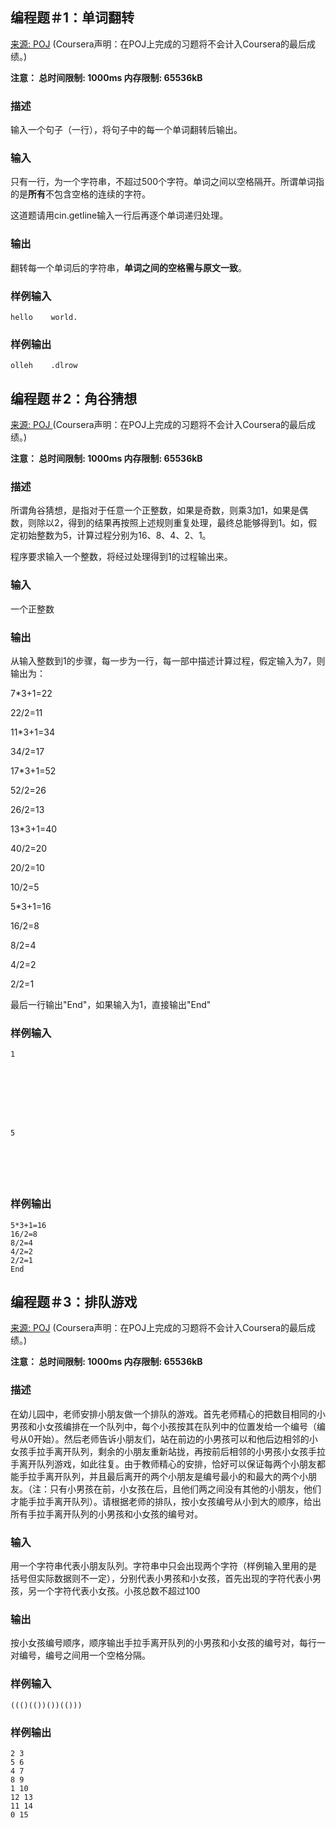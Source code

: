 ## 编程题＃1：单词翻转

[来源: POJ](http://pkuic.openjudge.cn/hw07/1/) (Coursera声明：在POJ上完成的习题将不会计入Coursera的最后成绩。)

**注意： 总时间限制: 1000ms 内存限制: 65536kB**

### 描述

输入一个句子（一行），将句子中的每一个单词翻转后输出。

### 输入

只有一行，为一个字符串，不超过500个字符。单词之间以空格隔开。所谓单词指的是**所有**不包含空格的连续的字符。

这道题请用cin.getline输入一行后再逐个单词递归处理。

### 输出

翻转每一个单词后的字符串，**单词之间的空格需与原文一致**。

### 样例输入

```
hello    world.
```

### 样例输出

```
olleh    .dlrow
```

## 编程题＃2：角谷猜想

[来源: POJ ](http://pkuic.openjudge.cn/hw07/2)(Coursera声明：在POJ上完成的习题将不会计入Coursera的最后成绩。)

**注意： 总时间限制: 1000ms 内存限制: 65536kB**

### 描述

所谓角谷猜想，是指对于任意一个正整数，如果是奇数，则乘3加1，如果是偶数，则除以2，得到的结果再按照上述规则重复处理，最终总能够得到1。如，假定初始整数为5，计算过程分别为16、8、4、2、1。

程序要求输入一个整数，将经过处理得到1的过程输出来。

### 输入

一个正整数

### 输出

从输入整数到1的步骤，每一步为一行，每一部中描述计算过程，假定输入为7，则输出为：

7*3+1=22

22/2=11

11*3+1=34

34/2=17

17*3+1=52

52/2=26

26/2=13

13*3+1=40

40/2=20

20/2=10

10/2=5

5*3+1=16

16/2=8

8/2=4

4/2=2

2/2=1

最后一行输出"End"，如果输入为1，直接输出"End"

### 样例输入

```
1








5






```

### 样例输出

```
5*3+1=16
16/2=8
8/2=4
4/2=2
2/2=1
End
```



## 编程题＃3：排队游戏

[来源: POJ](http://pkuic.openjudge.cn/hw07/3) (Coursera声明：在POJ上完成的习题将不会计入Coursera的最后成绩。)

**注意： 总时间限制: 1000ms 内存限制: 65536kB**

### 描述

在幼儿园中，老师安排小朋友做一个排队的游戏。首先老师精心的把数目相同的小男孩和小女孩编排在一个队列中，每个小孩按其在队列中的位置发给一个编号（编 号从0开始）。然后老师告诉小朋友们，站在前边的小男孩可以和他后边相邻的小女孩手拉手离开队列，剩余的小朋友重新站拢，再按前后相邻的小男孩小女孩手拉 手离开队列游戏，如此往复。由于教师精心的安排，恰好可以保证每两个小朋友都能手拉手离开队列，并且最后离开的两个小朋友是编号最小的和最大的两个小朋 友。（注：只有小男孩在前，小女孩在后，且他们两之间没有其他的小朋友，他们才能手拉手离开队列）。请根据老师的排队，按小女孩编号从小到大的顺序，给出 所有手拉手离开队列的小男孩和小女孩的编号对。

### 输入

用一个字符串代表小朋友队列。字符串中只会出现两个字符（样例输入里用的是 括号但实际数据则不一定），分别代表小男孩和小女孩，首先出现的字符代表小男孩，另一个字符代表小女孩。小孩总数不超过100

### 输出

按小女孩编号顺序，顺序输出手拉手离开队列的小男孩和小女孩的编号对，每行一对编号，编号之间用一个空格分隔。

### 样例输入

```
((()(())())(()))
```

### 样例输出

```
2 3
5 6
4 7
8 9
1 10
12 13
11 14
0 15
```